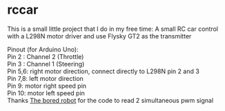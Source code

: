 # rccar
This is a small little project that I do in my free time: A small RC car control with a L298N motor driver and use Flysky GT2 as the transmitter

Pinout (for Arduino Uno):<br />
Pin 2 : Channel 2 (Throttle)<br />
Pin 3 : Channel 1 (Steering)<br />
Pin 5,6: right motor direction, connect directly to L298N pin 2 and 3<br />
Pin 7,8: left motor direction<br />
Pin 9: motor right speed pin<br />
Pin 10: motor left speed pin<br />
Thanks [The bored robot](https://theboredrobot.com/blogs/blog/simultaneously-reading-two-pwm-signals-from-an-rc-receiver-with-arduino) for the code to read 2 simultaneous pwm signal
